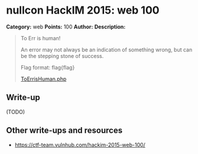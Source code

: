 # nullcon HackIM 2015: web 100

**Category:** web
**Points:** 100
**Author:**
**Description:**

> To Err is human! 
>
> An error may not always be an indication of something wrong, but can be the stepping stone of success. 
>
> Flag format: flag{flag}
>
>	[ToErrisHuman.php](54.165.191.231/ToErrisHuman.php)

## Write-up

(TODO)

## Other write-ups and resources

* <https://ctf-team.vulnhub.com/hackim-2015-web-100/>
